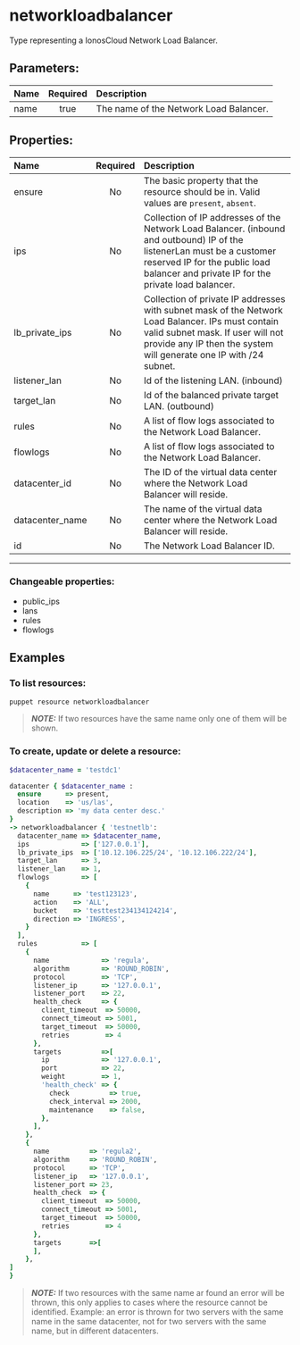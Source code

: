 # networkloadbalancer

Type representing a IonosCloud Network Load Balancer.

## Parameters:

| Name | Required | Description |
| :--- | :-: | :--- |
| name | true | The name of the Network Load Balancer.   |

## Properties:

| Name | Required | Description |
| :--- | :-: | :--- |
| ensure | No | The basic property that the resource should be in.  Valid values are `present`, `absent`.  |
| ips | No | Collection of IP addresses of the Network Load Balancer. (inbound and outbound) IP of the listenerLan must be a customer reserved IP for the public load balancer and private IP for the private load balancer.   |
| lb_private_ips | No | Collection of private IP addresses with subnet mask of the Network Load Balancer. IPs must contain valid subnet mask. If user will not provide any IP then the system will generate one IP with /24 subnet.   |
| listener_lan | No | Id of the listening LAN. (inbound)   |
| target_lan | No | Id of the balanced private target LAN. (outbound)   |
| rules | No | A list of flow logs associated to the Network Load Balancer.   |
| flowlogs | No | A list of flow logs associated to the Network Load Balancer.   |
| datacenter_id | No | The ID of the virtual data center where the Network Load Balancer will reside.   |
| datacenter_name | No | The name of the virtual data center where the Network Load Balancer will reside.   |
| id | No | The Network Load Balancer ID.   |
***


### Changeable properties:

* public_ips
* lans
* rules
* flowlogs


## Examples

### To list resources:
```bash
puppet resource networkloadbalancer
```
> **_NOTE:_** If two resources have the same name only one of them will be shown.


### To create, update or delete a resource:

```ruby
$datacenter_name = 'testdc1'

datacenter { $datacenter_name :
  ensure      => present,
  location    => 'us/las',
  description => 'my data center desc.'
}
-> networkloadbalancer { 'testnetlb':
  datacenter_name => $datacenter_name,
  ips             => ['127.0.0.1'],
  lb_private_ips  => ['10.12.106.225/24', '10.12.106.222/24'],
  target_lan      => 3,
  listener_lan    => 1,
  flowlogs        => [
    {
      name      => 'test123123',
      action    => 'ALL',
      bucket    => 'testtest234134124214',
      direction => 'INGRESS',
    }
  ],
  rules           => [
    {
      name             => 'regula',
      algorithm        => 'ROUND_ROBIN',
      protocol         => 'TCP',
      listener_ip      => '127.0.0.1',
      listener_port    => 22,
      health_check     => {
        client_timeout  => 50000,
        connect_timeout => 5001,
        target_timeout  => 50000,
        retries         => 4
      },
      targets          =>[
        ip             => '127.0.0.1',
        port           => 22,
        weight         => 1,
        'health_check' => {
          check          => true,
          check_interval => 2000,
          maintenance    => false,
        },
      ],
    },
    {
      name          => 'regula2',
      algorithm     => 'ROUND_ROBIN',
      protocol      => 'TCP',
      listener_ip   => '127.0.0.1',
      listener_port => 23,
      health_check  => {
        client_timeout  => 50000,
        connect_timeout => 5001,
        target_timeout  => 50000,
        retries         => 4
      },
      targets       =>[
      ],
    },
]
}

```
> **_NOTE:_** If two resources with the same name ar found an error will be thrown, this only applies to cases where the resource cannot be identified. Example: an error is thrown for two servers with the same name in the same datacenter, not for two servers with the same name, but in different datacenters.

